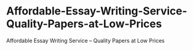 # Affordable-Essay-Writing-Service-Quality-Papers-at-Low-Prices
Affordable Essay Writing Service – Quality Papers at Low Prices
